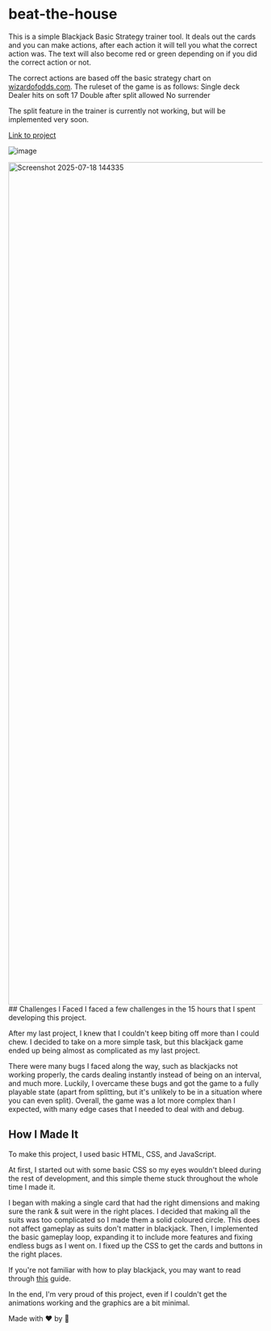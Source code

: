 # beat-the-house
This is a simple Blackjack Basic Strategy trainer tool. It deals out the cards and you can make actions, after each action it will tell you what the correct action was. The text will also become red or green depending on if you did the correct action or not.

The correct actions are based off the basic strategy chart on [wizardofodds.com](https://wizardofodds.com/games/blackjack/strategy/calculator/).
The ruleset of the game is as follows:
Single deck
Dealer hits on soft 17
Double after split allowed
No surrender

The split feature in the trainer is currently not working, but will be implemented very soon.

[Link to project](https://pufferfishman.github.io/beat-the-house/)

![image]()

<img width="1742" height="1666" alt="Screenshot 2025-07-18 144335" src="https://github.com/user-attachments/assets/ac141c25-8d9d-4fcd-9994-62c3a68b2222"/>
## Challenges I Faced
I faced a few challenges in the 15 hours that I spent developing this project.

After my last project, I knew that I couldn't keep biting off more than I could chew. I decided to take on a more simple task, but this blackjack game ended up being almost as complicated as my last project.

There were many bugs I faced along the way, such as blackjacks not working properly, the cards dealing instantly instead of being on an interval, and much more. Luckily, I overcame these bugs and got the game to a fully playable state (apart from splitting, but it's unlikely to be in a situation where you can even split). Overall, the game was a lot more complex than I expected, with many edge cases that I needed to deal with and debug. 

## How I Made It
To make this project, I used basic HTML, CSS, and JavaScript.

At first, I started out with some basic CSS so my eyes wouldn't bleed during the rest of development, and this simple theme stuck throughout the whole time I made it. 

I began with making a single card that had the right dimensions and making sure the rank & suit were in the right places. I decided that making all the suits was too complicated so I made them a solid coloured circle. This does not affect gameplay as suits don't matter in blackjack. Then, I implemented the basic gameplay loop, expanding it to include more features and fixing endless bugs as I went on. I fixed up the CSS to get the cards and buttons in the right places.

If you're not familiar with how to play blackjack, you may want to read through [this](https://bicyclecards.com/how-to-play/blackjack) guide.

In the end, I'm very proud of this project, even if I couldn't get the animations working and the graphics are a bit minimal.

Made with ❤️ by 🐡
